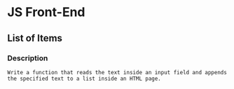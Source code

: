 # JS Front-End

## List of Items

### Description
    Write a function that reads the text inside an input field and appends the specified text to a list inside an HTML page.